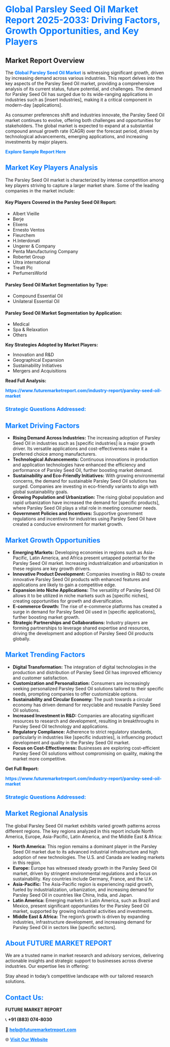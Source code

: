 <h1 style="color: #007BFF;">Global Parsley Seed Oil Market Report 2025-2033: Driving Factors, Growth Opportunities, and Key Players</h1>

<section id="overview">
<h2>Market Report Overview</h2>
<p>The <a href="https://www.futuremarketreport.com/industry-report/parsley-seed-oil-market" style="color: #007BFF; text-decoration: none;"><strong>Global Parsley Seed Oil Market</strong></a> is witnessing significant growth, driven by increasing demand across various industries. This report delves into the key aspects of the Parsley Seed Oil market, providing a comprehensive analysis of its current status, future potential, and challenges. The demand for Parsley Seed Oil has surged due to its wide-ranging applications in industries such as [insert industries], making it a critical component in modern-day [applications].</p>
<p>As consumer preferences shift and industries innovate, the Parsley Seed Oil market continues to evolve, offering both challenges and opportunities for stakeholders. The global market is expected to expand at a substantial compound annual growth rate (CAGR) over the forecast period, driven by technological advancements, emerging applications, and increasing investments by major players.</p>
</section>

<section id="overview">
<p><a href="https://www.futuremarketreport.com/request-sample/reportId=36774" style="color: #007BFF; text-decoration: none;"><strong>Explore Sample Report Here</strong></a></p>
</section>

<section id="key-players">
<h2 style="color: #007BFF;">Market Key Players Analysis</h2>
<p>The Parsley Seed Oil market is characterized by intense competition among key players striving to capture a larger market share. Some of the leading companies in the market include:</p>
<h4>Key Players Covered in the Parsley Seed Oil Report:</h4>
<ul><li>Albert Vieille</li><li>Berje</li><li>Elixens</li><li>Ernesto Ventos</li><li>Fleurchem</li><li>H.Interdonati</li><li>Ungerer &amp; Company</li><li>Penta Manufacturing Company</li><li>Robertet Group</li><li>Ultra international</li><li>Treatt Plc</li><li>PerfumersWorld</li></ul>
<h4>Parsley Seed Oil Market Segmentation by Type:</h4>
<ul><li>Compound Essential Oil</li><li>Unilateral Essential Oil</li></ul>

<h4>Parsley Seed Oil Market Segmentation by Application:</h4>
<ul><li>Medical</li><li>Spa &amp; Relaxation</li><li>Others</li></ul>
<p><strong>Key Strategies Adopted by Market Players:</strong></p>
<ul>
<li>Innovation and R&D</li>
<li>Geographical Expansion</li>
<li>Sustainability Initiatives</li>
<li>Mergers and Acquisitions</li>
</ul>
</section>

<section>
<p><strong>Read Full Analysis: </strong></p><a href="https://www.futuremarketreport.com/industry-report/parsley-seed-oil-market" style="color: #007BFF; text-decoration: none;"><strong>https://www.futuremarketreport.com/industry-report/parsley-seed-oil-market</strong></a>
<h3 style="color: #007BFF;">Strategic Questions Addressed:</h3>
</section>

<section id="driving-factors">
<h2 style="color: #007BFF;">Market Driving Factors</h2>
<ul>
<li><strong>Rising Demand Across Industries:</strong> The increasing adoption of Parsley Seed Oil in industries such as [specific industries] is a major growth driver. Its versatile applications and cost-effectiveness make it a preferred choice among manufacturers.</li>
<li><strong>Technological Advancements:</strong> Continuous innovations in production and application technologies have enhanced the efficiency and performance of Parsley Seed Oil, further boosting market demand.</li>
<li><strong>Sustainability and Eco-Friendly Initiatives:</strong> With growing environmental concerns, the demand for sustainable Parsley Seed Oil solutions has surged. Companies are investing in eco-friendly variants to align with global sustainability goals.</li>
<li><strong>Growing Population and Urbanization:</strong> The rising global population and rapid urbanization have increased the demand for [specific products], where Parsley Seed Oil plays a vital role in meeting consumer needs.</li>
<li><strong>Government Policies and Incentives:</strong> Supportive government regulations and incentives for industries using Parsley Seed Oil have created a conducive environment for market growth.</li>
</ul>
</section>

<section id="growth-opportunities">
<h2 style="color: #007BFF;">Market Growth Opportunities</h2>
<ul>
<li><strong>Emerging Markets:</strong> Developing economies in regions such as Asia-Pacific, Latin America, and Africa present untapped potential for the Parsley Seed Oil market. Increasing industrialization and urbanization in these regions are key growth drivers.</li>
<li><strong>Innovative Product Development:</strong> Companies investing in R&D to create innovative Parsley Seed Oil products with enhanced features and applications are likely to gain a competitive edge.</li>
<li><strong>Expansion into Niche Applications:</strong> The versatility of Parsley Seed Oil allows it to be utilized in niche markets such as [specific niches], creating opportunities for growth and diversification.</li>
<li><strong>E-commerce Growth:</strong> The rise of e-commerce platforms has created a surge in demand for Parsley Seed Oil used in [specific applications], further boosting market growth.</li>
<li><strong>Strategic Partnerships and Collaborations:</strong> Industry players are forming partnerships to leverage shared expertise and resources, driving the development and adoption of Parsley Seed Oil products globally.</li>
</ul>
</section>

<section id="trending-factors">
<h2 style="color: #007BFF;">Market Trending Factors</h2>
<ul>
<li><strong>Digital Transformation:</strong> The integration of digital technologies in the production and distribution of Parsley Seed Oil has improved efficiency and customer satisfaction.</li>
<li><strong>Customization and Personalization:</strong> Consumers are increasingly seeking personalized Parsley Seed Oil solutions tailored to their specific needs, prompting companies to offer customizable options.</li>
<li><strong>Sustainability and Circular Economy:</strong> The push towards a circular economy has driven demand for recyclable and reusable Parsley Seed Oil solutions.</li>
<li><strong>Increased Investment in R&D:</strong> Companies are allocating significant resources to research and development, resulting in breakthroughs in Parsley Seed Oil technology and applications.</li>
<li><strong>Regulatory Compliance:</strong> Adherence to strict regulatory standards, particularly in industries like [specific industries], is influencing product development and quality in the Parsley Seed Oil market.</li>
<li><strong>Focus on Cost-Effectiveness:</strong> Businesses are exploring cost-efficient Parsley Seed Oil solutions without compromising on quality, making the market more competitive.</li>
</ul>
</section>

<section>
<p><strong>Get Full Report: </strong></p><a href="https://www.futuremarketreport.com/industry-report/parsley-seed-oil-market" style="color: #007BFF; text-decoration: none;"><strong>https://www.futuremarketreport.com/industry-report/parsley-seed-oil-market</strong></a>
<h3 style="color: #007BFF;">Strategic Questions Addressed:</h3>
</section>


<section id="regional-analysis">
<h2 style="color: #007BFF;">Market Regional Analysis</h2>
<p>The global Parsley Seed Oil market exhibits varied growth patterns across different regions. The key regions analyzed in this report include North America, Europe, Asia-Pacific, Latin America, and the Middle East & Africa:</p>
<ul>
<li><strong>North America:</strong> This region remains a dominant player in the Parsley Seed Oil market due to its advanced industrial infrastructure and high adoption of new technologies. The U.S. and Canada are leading markets in this region.</li>
<li><strong>Europe:</strong> Europe has witnessed steady growth in the Parsley Seed Oil market, driven by stringent environmental regulations and a focus on sustainability. Key countries include Germany, France, and the U.K.</li>
<li><strong>Asia-Pacific:</strong> The Asia-Pacific region is experiencing rapid growth, fueled by industrialization, urbanization, and increasing demand for Parsley Seed Oil in countries like China, India, and Japan.</li>
<li><strong>Latin America:</strong> Emerging markets in Latin America, such as Brazil and Mexico, present significant opportunities for the Parsley Seed Oil market, supported by growing industrial activities and investments.</li>
<li><strong>Middle East & Africa:</strong> The region’s growth is driven by expanding industries, infrastructure development, and increasing demand for Parsley Seed Oil in sectors like [specific sectors].</li>
</ul>
</section>

<footer>
<h2 style="color: #007BFF;">About FUTURE MARKET REPORT</h2>
<p>We are a trusted name in market research and advisory services, delivering actionable insights and strategic support to businesses across diverse industries. Our expertise lies in offering:</p>

<p>Stay ahead in today’s competitive landscape with our tailored research solutions.</p>

<h2 style="color: #007BFF;">Contact Us:</h2>
<p><strong>FUTURE MARKET REPORT</strong></p>
<p>📞 <strong>+91 (883) 074-8030</strong></p>
<p>📧 <strong><a href="mailto:help@futuremarketreport.com" style="color: #007BFF;">help@futuremarketreport.com</a></strong></p>
<p>🌐 <strong><a href="https://www.futuremarketreport.com/" style="color: #007BFF;">Visit Our Website</a></strong></p>
</footer>